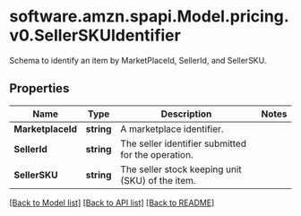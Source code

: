 # software.amzn.spapi.Model.pricing.v0.SellerSKUIdentifier
Schema to identify an item by MarketPlaceId, SellerId, and SellerSKU.

## Properties

Name | Type | Description | Notes
------------ | ------------- | ------------- | -------------
**MarketplaceId** | **string** | A marketplace identifier. | 
**SellerId** | **string** | The seller identifier submitted for the operation. | 
**SellerSKU** | **string** | The seller stock keeping unit (SKU) of the item. | 

[[Back to Model list]](../README.md#documentation-for-models) [[Back to API list]](../README.md#documentation-for-api-endpoints) [[Back to README]](../README.md)

